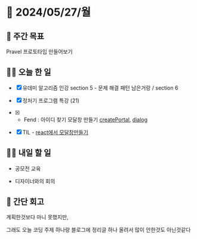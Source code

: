 # 📅 2024/05/27/월

## 🚀 주간 목표

Pravel 프로토타입 만들어보기

## 💪🏻 오늘 한 일

- [x] 유데미 알고리즘 인강 section 5 - 문제 해결 패턴 남은거랑 / section 6

- [x] 정처기 프로그램 특강 (21)

- [x] - Fend : 아이디 찾기 모달창 만들기 [createPortal](https://github.com/sukyung6999/practice-react/commit/acb22793878366403eb9d6c231ae052b99a8d27b), [dialog](https://velog.io/@oaksusu/Fend-Modal-%EC%BB%B4%ED%8F%AC%EB%84%8C%ED%8A%B8-%EB%A7%8C%EB%93%A4%EA%B8%B0)

- [x] TIL - [react에서 모달창만들기](https://velog.io/@oaksusu/Fend-Modal-%EC%BB%B4%ED%8F%AC%EB%84%8C%ED%8A%B8-%EB%A7%8C%EB%93%A4%EA%B8%B0)


## 🫵🏻 내일 할 일

- 공모전 교육

- 디자이너와의 회의


## 👀 간단 회고

계획한것보다 마니 못했지만,

그래도 오늘 코딩 주제 하나랑 블로그에 정리글 하나 올려서 많이 안한것도 아닌것같다 